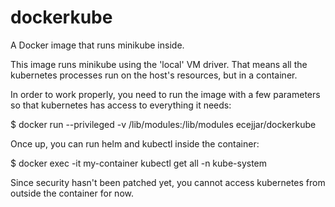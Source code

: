 # dockerkube
A Docker image that runs minikube inside.

This image runs minikube using the 'local' VM driver. That means all the
kubernetes processes run on the host's resources, but in a container.

In order to work properly, you need to run the image with a few parameters
so that kubernetes has access to everything it needs:

$ docker run --privileged -v /lib/modules:/lib/modules ecejjar/dockerkube

Once up, you can run helm and kubectl inside the container:

$ docker exec -it my-container kubectl get all -n kube-system

Since security hasn't been patched yet, you cannot access kubernetes from
outside the container for now.

